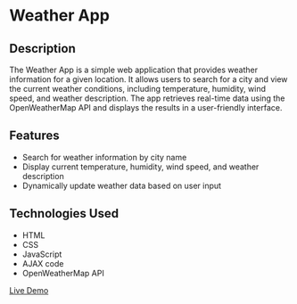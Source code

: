 # Weather App


## Description

The Weather App is a simple web application that provides weather information for a given location. It allows users to search for a city and view the current weather conditions, including temperature, humidity, wind speed, and weather description. The app retrieves real-time data using the OpenWeatherMap API and displays the results in a user-friendly interface.

## Features

- Search for weather information by city name
- Display current temperature, humidity, wind speed, and weather description
- Dynamically update weather data based on user input

## Technologies Used

- HTML
- CSS
- JavaScript
-  AJAX code
- OpenWeatherMap API

[Live Demo](https://berkaysson.github.io/Weather-App/)
